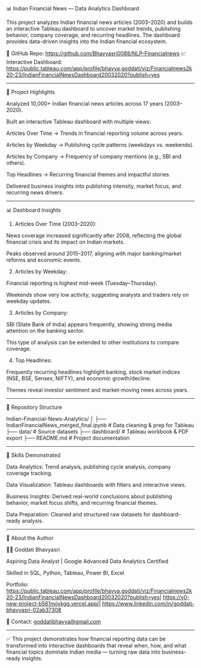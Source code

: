 📊 Indian Financial News — Data Analytics Dashboard

This project analyzes Indian financial news articles (2003–2020) and builds an interactive Tableau dashboard to uncover market trends, publishing behavior, company coverage, and recurring headlines. The dashboard provides data-driven insights into the Indian financial ecosystem.

🔗 GitHub Repo: https://github.com/Bhavyasri0088/NLP-Financialnews
📈 Interactive Dashboard: 
https://public.tableau.com/app/profile/bhavya.goddati/viz/Financialnews2k20-23/IndianFinancialNewsDashboard20032020?publish=yes

---

🚀 Project Highlights

Analyzed 10,000+ Indian financial news articles across 17 years (2003–2020).

Built an interactive Tableau dashboard with multiple views:

Articles Over Time → Trends in financial reporting volume across years.

Articles by Weekday → Publishing cycle patterns (weekdays vs. weekends).

Articles by Company → Frequency of company mentions (e.g., SBI and others).

Top Headlines → Recurring financial themes and impactful stories.


Delivered business insights into publishing intensity, market focus, and recurring news drivers.



---

📊 Dashboard Insights

1. Articles Over Time (2003–2020):

News coverage increased significantly after 2008, reflecting the global financial crisis and its impact on Indian markets.

Peaks observed around 2015–2017, aligning with major banking/market reforms and economic events.



2. Articles by Weekday:

Financial reporting is highest mid-week (Tuesday–Thursday).

Weekends show very low activity, suggesting analysts and traders rely on weekday updates.



3. Articles by Company:

SBI (State Bank of India) appears frequently, showing strong media attention on the banking sector.

This type of analysis can be extended to other institutions to compare coverage.



4. Top Headlines:

Frequently recurring headlines highlight banking, stock market indices (NSE, BSE, Sensex, NIFTY), and economic growth/decline.

Themes reveal investor sentiment and market-moving news across years.





---

📂 Repository Structure

Indian-Financial-News-Analytics/
│
├── IndianFinancialNews_merged_final.ipynb   # Data cleaning & prep for Tableau
├── data/                                   # Source datasets
├── dashboard/                              # Tableau workbook & PDF export
├── README.md                               # Project documentation


---

🔑 Skills Demonstrated

Data Analytics: Trend analysis, publishing cycle analysis, company coverage tracking.

Data Visualization: Tableau dashboards with filters and interactive views.

Business Insights: Derived real-world conclusions about publishing behavior, market focus shifts, and recurring financial themes.

Data Preparation: Cleaned and structured raw datasets for dashboard-ready analysis.



---

📌 About the Author

👩‍💻 Goddati Bhavyasri

Aspiring Data Analyst | Google Advanced Data Analytics Certified

Skilled in SQL, Python, Tableau, Power BI, Excel

Portfolio: https://public.tableau.com/app/profile/bhavya.goddati/viz/Financialnews2k20-23/IndianFinancialNewsDashboard20032020?publish=yes| https://v0-new-project-b561nvivkgg.vercel.app/| https://www.linkedin.com/in/goddati-bhavyasri-02ab37308


📩 Contact: goddatibhavya@gmail.com


---

✅ This project demonstrates how financial reporting data can be transformed into interactive dashboards that reveal when, how, and what financial topics dominate Indian media — turning raw data into business-ready insights.


